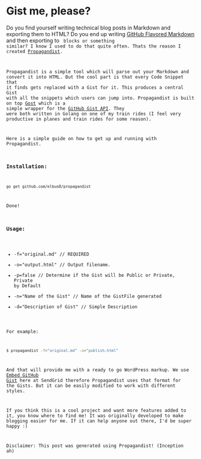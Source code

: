 # Gist me, please?

Do you find yourself writing technical blog posts in Markdown and exporting them to HTML? Do you end up writing [GitHub Flavored Markdown](https://help.github.com/articles/github-flavored-markdown) and then exporting to <code> blocks or something similar? I know I used to do that quite often. Thats the reason I created [Propagandist](https://github.com/elbuo8/propagandist).

Propagandist is a simple tool which will parse out your Markdown and convert it into HTML. But the cool part is that every Code Snippet that it finds gets replaced with a Gist for it. This produces a central Gist with all the snippets which users can jump into. Propagandist is built on top [Gost](https://github.com/elbuo8/gost) which is a simple wrapper for the [GitHub Gist API](https://developer.github.com/v3/gists/). They were both written in Golang on one of my train rides (I feel very productive in planes and train rides for some reason).

Here is a simple guide on how to get up and running with Propagandist.

### Installation:

```bash
go get github.com/elbuo8/propagandist
```

Done!

### Usage:

* -f="original.md"         // REQUIRED
* -o="output.html"         // Output filename.
* -p=false                 // Determine if the Gist will be Public or Private, Private by Default
* -n="Name of the Gist"    // Name of the GistFile generated
* -d="Description of Gist" // Simple Description

For example:

```bash
$ propagandist -f="original.md" -o="publish.html"
```

And that will provide me with a ready to go WordPress markup. We use [Embed GitHub Gist](http://wordpress.org/plugins/embed-github-gist/) here at SendGrid therefore Propagandist uses that format for the Gists. But it can be easily modified to work with different styles.

If you think this is a cool project and want more features added to it, you know where to find me! It was originally developed to make blogging easier for me. If it can help anyone out there, I'd be super happy :)

Disclaimer: This post was generated using Propagandist! (Inception ah)
